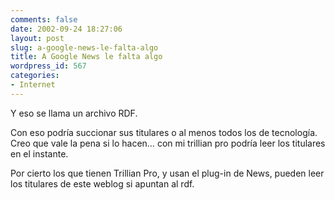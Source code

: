 ```yaml
---
comments: false
date: 2002-09-24 18:27:06
layout: post
slug: a-google-news-le-falta-algo
title: A Google News le falta algo
wordpress_id: 567
categories:
- Internet
---
```


Y eso se llama un archivo RDF. 





Con eso podría succionar sus titulares o al menos todos los de tecnología. Creo que vale la pena si lo hacen… con mi trillian pro podría leer los titulares en el instante.





Por cierto los que tienen Trillian Pro, y usan el plug-in de News, pueden leer los titulares de este weblog si apuntan al rdf.




 
